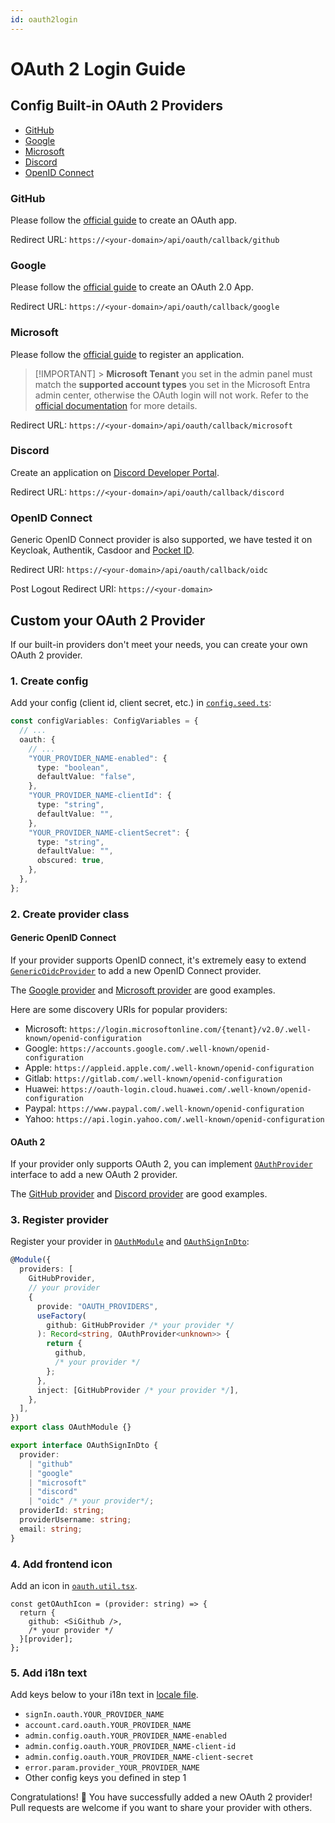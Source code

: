 ```yaml
---
id: oauth2login
---
```


# OAuth 2 Login Guide

## Config Built-in OAuth 2 Providers

- [GitHub](#github)
- [Google](#google)
- [Microsoft](#microsoft)
- [Discord](#discord)
- [OpenID Connect](#openid-connect)

### GitHub

Please follow the [official guide](https://docs.github.com/en/apps/oauth-apps/building-oauth-apps/creating-an-oauth-app) to create an OAuth app.

Redirect URL: `https://<your-domain>/api/oauth/callback/github`

### Google

Please follow the [official guide](https://developers.google.com/identity/protocols/oauth2/web-server#prerequisites) to create an OAuth 2.0 App.

Redirect URL: `https://<your-domain>/api/oauth/callback/google`

### Microsoft

Please follow the [official guide](https://docs.microsoft.com/en-us/azure/active-directory/develop/quickstart-register-app) to register an application.

> [!IMPORTANT] > **Microsoft Tenant** you set in the admin panel must match the **supported account types** you set in the Microsoft Entra admin center, otherwise the OAuth login will not work. Refer to the [official documentation](https://learn.microsoft.com/en-us/entra/identity-platform/v2-protocols-oidc#find-your-apps-openid-configuration-document-uri) for more details.

Redirect URL: `https://<your-domain>/api/oauth/callback/microsoft`

### Discord

Create an application on [Discord Developer Portal](https://discord.com/developers/applications).

Redirect URL: `https://<your-domain>/api/oauth/callback/discord`

### OpenID Connect

Generic OpenID Connect provider is also supported, we have tested it on Keycloak, Authentik, Casdoor and [Pocket ID](https://github.com/stonith404/pocket-id).

Redirect URI: `https://<your-domain>/api/oauth/callback/oidc`

Post Logout Redirect URI: `https://<your-domain>`

## Custom your OAuth 2 Provider

If our built-in providers don't meet your needs, you can create your own OAuth 2 provider.

### 1. Create config

Add your config (client id, client secret, etc.) in [`config.seed.ts`](https://github.com/stonith404/pingvin-share/blob/main/backend/prisma/seed/config.seed.ts):

```ts
const configVariables: ConfigVariables = {
  // ...
  oauth: {
    // ...
    "YOUR_PROVIDER_NAME-enabled": {
      type: "boolean",
      defaultValue: "false",
    },
    "YOUR_PROVIDER_NAME-clientId": {
      type: "string",
      defaultValue: "",
    },
    "YOUR_PROVIDER_NAME-clientSecret": {
      type: "string",
      defaultValue: "",
      obscured: true,
    },
  },
};
```

### 2. Create provider class

#### Generic OpenID Connect

If your provider supports OpenID connect, it's extremely easy to extend [`GenericOidcProvider`](https://github.com/stonith404/pingvin-share/blob/main/backend/src/oauth/provider/genericOidc.provider.ts) to add a new OpenID Connect provider.

The [Google provider](https://github.com/stonith404/pingvin-share/blob/main/backend/src/oauth/provider/google.provider.ts) and [Microsoft provider](https://github.com/stonith404/pingvin-share/blob/main/backend/src/oauth/provider/microsoft.provider.ts) are good examples.

Here are some discovery URIs for popular providers:

- Microsoft: `https://login.microsoftonline.com/{tenant}/v2.0/.well-known/openid-configuration`
- Google: `https://accounts.google.com/.well-known/openid-configuration`
- Apple: `https://appleid.apple.com/.well-known/openid-configuration`
- Gitlab: `https://gitlab.com/.well-known/openid-configuration`
- Huawei: `https://oauth-login.cloud.huawei.com/.well-known/openid-configuration`
- Paypal: `https://www.paypal.com/.well-known/openid-configuration`
- Yahoo: `https://api.login.yahoo.com/.well-known/openid-configuration`

#### OAuth 2

If your provider only supports OAuth 2, you can implement [`OAuthProvider`](https://github.com/stonith404/pingvin-share/blob/main/backend/src/oauth/provider/oauthProvider.interface.ts) interface to add a new OAuth 2 provider.

The [GitHub provider](https://github.com/stonith404/pingvin-share/blob/main/backend/src/oauth/provider/github.provider.ts) and [Discord provider](https://github.com/stonith404/pingvin-share/blob/main/backend/src/oauth/provider/discord.provider.ts) are good examples.

### 3. Register provider

Register your provider in [`OAuthModule`](https://github.com/stonith404/pingvin-share/blob/main/backend/src/oauth/oauth.module.ts) and [`OAuthSignInDto`](https://github.com/stonith404/pingvin-share/blob/main/backend/src/oauth/dto/oauthSignIn.dto.ts):

```ts
@Module({
  providers: [
    GitHubProvider,
    // your provider
    {
      provide: "OAUTH_PROVIDERS",
      useFactory(
        github: GitHubProvider /* your provider */
      ): Record<string, OAuthProvider<unknown>> {
        return {
          github,
          /* your provider */
        };
      },
      inject: [GitHubProvider /* your provider */],
    },
  ],
})
export class OAuthModule {}
```

```ts
export interface OAuthSignInDto {
  provider:
    | "github"
    | "google"
    | "microsoft"
    | "discord"
    | "oidc" /* your provider*/;
  providerId: string;
  providerUsername: string;
  email: string;
}
```

### 4. Add frontend icon

Add an icon in [`oauth.util.tsx`](https://github.com/stonith404/pingvin-share/blob/main/frontend/src/utils/oauth.util.tsx).

```tsx
const getOAuthIcon = (provider: string) => {
  return {
    github: <SiGithub />,
    /* your provider */
  }[provider];
};
```

### 5. Add i18n text

Add keys below to your i18n text in [locale file](https://github.com/stonith404/pingvin-share/blob/main/frontend/src/i18n/translations/en-US.ts).

- `signIn.oauth.YOUR_PROVIDER_NAME`
- `account.card.oauth.YOUR_PROVIDER_NAME`
- `admin.config.oauth.YOUR_PROVIDER_NAME-enabled`
- `admin.config.oauth.YOUR_PROVIDER_NAME-client-id`
- `admin.config.oauth.YOUR_PROVIDER_NAME-client-secret`
- `error.param.provider_YOUR_PROVIDER_NAME`
- Other config keys you defined in step 1

Congratulations! 🎉 You have successfully added a new OAuth 2 provider! Pull requests are welcome if you want to share your provider with others.
